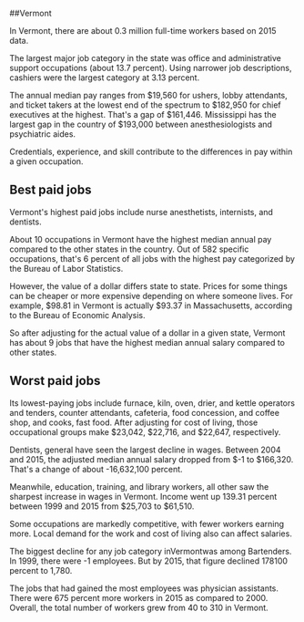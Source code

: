

##Vermont

In Vermont, there are about 0.3 million full-time workers based on 2015 data.

The largest major job category in the state was office and administrative support occupations (about 13.7 percent). Using narrower job descriptions, cashiers were the largest category at 3.13 percent.
               
The annual median pay ranges from $19,560 for ushers, lobby attendants, and ticket takers at the lowest end of the spectrum to  $182,950 for chief executives at the highest. That's a gap of $161,446. Mississippi has the largest gap in the country of $193,000 between anesthesiologists and psychiatric aides.
          
Credentials, experience, and skill contribute to the differences in pay within a given occupation.

## Best paid jobs
Vermont's highest paid jobs include <span class='occ_title_em'>nurse anesthetists, internists</span>, and <span class='occ_title_em'>dentists</span>.
               
About 10 occupations in Vermont have the highest median annual pay compared to the other states in the country. Out of 582 specific occupations, that's 6 percent of all jobs with the highest pay categorized by the Bureau of Labor Statistics.
               
However, the value of a dollar differs state to state. Prices for some things can be cheaper or more expensive depending on where someone lives. For example, $98.81 in Vermont is actually $93.37 in Massachusetts, according to the Bureau of Economic Analysis.
               
So after adjusting for the actual value of a dollar in a given state, Vermont has about 9 jobs that have the highest median annual salary compared to other states.
               
## Worst paid jobs

Its lowest-paying jobs include <span class='occ_title_em'>furnace, kiln, oven, drier, and kettle operators and tenders</span>, <span class='occ_title_em'>counter attendants, cafeteria, food concession, and coffee shop</span>, and <span class='occ_title_em'>cooks, fast food</span>. After adjusting for cost of living, those occupational groups make $23,042,  $22,716, and  $22,647, respectively.
               
<span class='occ_title_em'>Dentists, general</span> have seen the largest decline in wages. Between 2004 and 2015, the adjusted median annual salary dropped from $-1 to $166,320. That's a change of about -16,632,100 percent.
               
Meanwhile, <span class='occ_title_em'>education, training, and library workers, all other</span> saw the sharpest increase in wages in Vermont. Income went up 139.31 percent between 1999 and 2015 from $25,703 to $61,510.

Some occupations are markedly competitive, with fewer workers earning more. Local demand for the work and cost of living also can affect salaries.

            
The biggest decline for any job category inVermontwas among <span class='occ_title_em'>Bartenders</span>. In 1999, there were -1 employees. But by 2015, that figure declined 178100 percent to 1,780. 
               
The jobs that had gained the most employees was physician assistants. There were 675 percent more workers in 2015 as compared to 2000. Overall, the total number of workers grew from 40 to 310 in Vermont.
